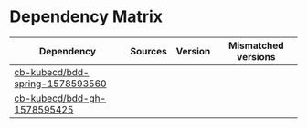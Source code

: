# Dependency Matrix

Dependency | Sources | Version | Mismatched versions
---------- | ------- | ------- | -------------------
[cb-kubecd/bdd-spring-1578593560](https://github.com/cb-kubecd/bdd-spring-1578593560.git) |  | []() | 
[cb-kubecd/bdd-gh-1578595425](https://github.com/cb-kubecd/bdd-gh-1578595425.git) |  | []() | 
